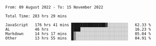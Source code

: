 
<!--START_SECTION:waka-->

```text
From: 09 August 2022 - To: 15 November 2022

Total Time: 283 hrs 29 mins

JavaScript   176 hrs 41 mins ███████████████▓░░░░░░░░░   62.33 %
AL           46 hrs          ████░░░░░░░░░░░░░░░░░░░░░   16.23 %
Markdown     14 hrs 17 mins  █▒░░░░░░░░░░░░░░░░░░░░░░░   05.04 %
Other        13 hrs 55 mins  █▒░░░░░░░░░░░░░░░░░░░░░░░   04.91 %
```

<!--END_SECTION:waka-->











